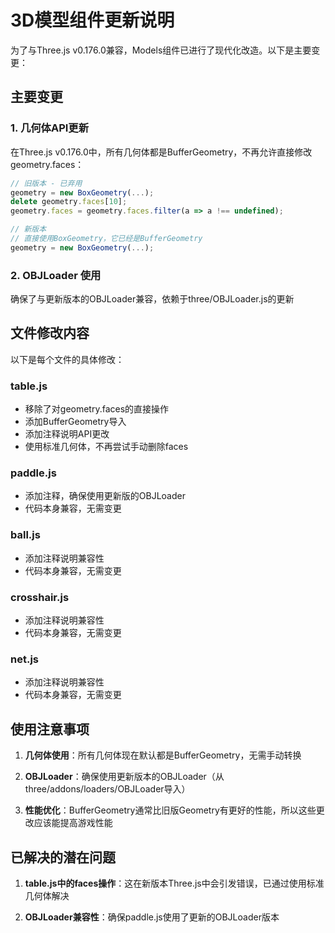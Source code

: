 # 3D模型组件更新说明

为了与Three.js v0.176.0兼容，Models组件已进行了现代化改造。以下是主要变更：

## 主要变更

### 1. 几何体API更新
在Three.js v0.176.0中，所有几何体都是BufferGeometry，不再允许直接修改geometry.faces：
```javascript
// 旧版本 - 已弃用
geometry = new BoxGeometry(...);
delete geometry.faces[10];
geometry.faces = geometry.faces.filter(a => a !== undefined);

// 新版本
// 直接使用BoxGeometry，它已经是BufferGeometry
geometry = new BoxGeometry(...);
```

### 2. OBJLoader 使用
确保了与更新版本的OBJLoader兼容，依赖于three/OBJLoader.js的更新

## 文件修改内容

以下是每个文件的具体修改：

### table.js
- 移除了对geometry.faces的直接操作
- 添加BufferGeometry导入
- 添加注释说明API更改
- 使用标准几何体，不再尝试手动删除faces

### paddle.js
- 添加注释，确保使用更新版的OBJLoader
- 代码本身兼容，无需变更

### ball.js
- 添加注释说明兼容性
- 代码本身兼容，无需变更

### crosshair.js
- 添加注释说明兼容性
- 代码本身兼容，无需变更

### net.js
- 添加注释说明兼容性
- 代码本身兼容，无需变更

## 使用注意事项

1. **几何体使用**：所有几何体现在默认都是BufferGeometry，无需手动转换

2. **OBJLoader**：确保使用更新版本的OBJLoader（从three/addons/loaders/OBJLoader导入）

3. **性能优化**：BufferGeometry通常比旧版Geometry有更好的性能，所以这些更改应该能提高游戏性能

## 已解决的潜在问题

1. **table.js中的faces操作**：这在新版本Three.js中会引发错误，已通过使用标准几何体解决

2. **OBJLoader兼容性**：确保paddle.js使用了更新的OBJLoader版本 